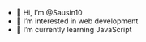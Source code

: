 - 👋 Hi, I’m @Sausin10
- 👀 I’m interested in web development 
- 🌱 I’m currently learning JavaScript 



<!---
Sausin10/Sausin10 is a ✨ special ✨ repository because its `README.md` (this file) appears on your GitHub profile.
You can click the Preview link to take a look at your changes.
--->
